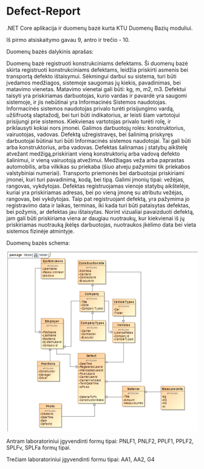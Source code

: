 # Defect-Report
.NET Core aplikacija ir duomenų bazė kurta KTU Duomenų Bazių moduliui.

Iš pirmo atsiskaitymo gavau 9, antro ir trečio - 10.

Duomenų bazės dalykinis aprašas: 

Duomenų bazė registruoti konstrukciniams defektams.
Ši duomenų bazė skirta registruoti konstrukciniams defektams, leidžia priskirti asmenis bei transportą defekto ištaisymui. Sėkmingui darbui su sistema, turi būti įvedamos medžiagos, sistemoje saugomas jų kiekis, pavadinimas, bei matavimo vienetas. Matavimo vienetai gali būti: kg, m, m2, m3. Defektui taisyti yra priskiriamas darbuotojas, kurio vardas ir pavardė yra saugomi sistemoje, ir jis nebūtinai yra Informacinės Sistemos naudotojas. Informacinės sistemos naudotojas privalo turėti prisijungimo vardą, užšifruotą slaptažodį, bei turi būti indikatorius, ar leisti šiam vartotojui prisijungi prie sistemos. Kiekvienas vartotojas privalo turėti rolę, ir priklausyti kokiai nors įmonei. Galimos darbuotojų rolės: konstruktorius, vairuotojas, vadovas. Defektą užregistravęs, bei šalinimą priskyręs darbuotojai būtinai turi būti Informacinės sistemos naudotojai.  Tai gali būti arba konstruktorius, arba vadovas. Defektas šalinamas į statybų aikštelę atvežant medžigą,priskiriant vieną konstruktorių arba vadovą defekto šalinimui, ir vieną vairuotoją atvežimui. Medžiagas veža arba paprastas automobilis, arba vilkikas su priekaba (šiuo atveju pažymimi tik priekabos valstybiniai numeriai). Transporto priemonės bei darbuotojai priskiriami įmonei, kuri turi pavadinimą, kodą, bei tipą. Galimi įmonių tipai: vežėjas, rangovas, vykdytojas. Defektas registruojamas vienoje statybų aikštelėje, kuriai yra priskiriamas adresas, bei po vieną įmonę su atributu vežėjas, rangovas, bei vykdytojas. Taip pat registruojant defektą, yra pažymima jo registravimo data ir laikas, terminas, iki kada turi būti pataisytas defektas, bei požymis, ar defektas jau ištaisytas. Norint vizualiai pavaizduoti defektą, jam gali būti priskiriama viena ar daugiau nuotraukų, kur kiekvienai iš jų priskiriamas nuotrauką įkėlęs darbuotojas, nuotraukos įkėlimo data bei vieta sistemos fizinėje atmintyje.

Duomenų bazės schema: 

![alt text](https://github.com/mantasdamijonaitis/Defect-Report/blob/master/sqls/MantasDamijonaitis-IFF-5-4-Schemos-Screenshot.PNG?raw=true)

Antram laboratoriniui įgyvendinti formų tipai: PNLF1, PNLF2, PPLF1, PPLF2, SPLFv, SPLFa formų tipai.

Trečiam laboratoriniui įgyvendinti formu tipai: AA1, AA2, G4
